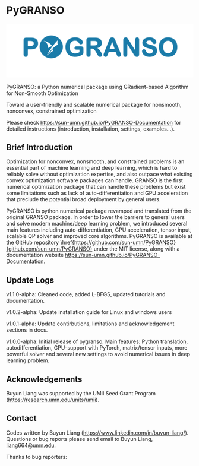 # PyGRANSO

![Example screenshot](./PyGRANSO_logo.png)

PyGRANSO: a Python numerical package using GRadient-based Algorithm for Non-Smooth Optimization

Toward a user-friendly and scalable numerical package for nonsmooth, nonconvex, constrained optimization

Please check https://sun-umn.github.io/PyGRANSO-Documentation for detailed instructions (introduction, installation, settings, examples...).

## Brief Introduction

Optimization for nonconvex, nonsmooth, and constrained problems is an essential part of machine learning and deep learning, which is hard to reliably solve without optimization expertise, and also outpace what existing convex optimization software packages can handle. GRANSO is the first numerical optimization package that can handle these problems but exist some limitations such as lack of auto-differentiation and GPU acceleration that preclude the potential broad deployment by general users.

PyGRANSO is python numerical package revamped and translated from the original GRANSO package. In order to lower the barriers to general users and solve modern machine/deep learning problem, we introduced several main features including auto-differentiation, GPU acceleration, tensor input, scalable QP solver and improved core algorithms. PyGRANSO is available at the GitHub repository \href{https://github.com/sun-umn/PyGRANSO}{github.com/sun-umn/PyGRANSO} under the MIT license, along with a documentation website https://sun-umn.github.io/PyGRANSO-Documentation. 

## Update Logs

v1.1.0-alpha: Cleaned code, added L-BFGS, updated tutorials and documentation.

v1.0.2-alpha: Update installation guide for Linux and windows users

v1.0.1-alpha: Update contirbutions, limitations and acknowledgement sections in docs.

v1.0.0-alpha: Initial release of pygranso. Main features: Python translation, autodifferentiation, GPU-support with PyTorch, matrix/tensor inputs, more powerful solver and several new settings to avoid numerical issues in deep learning problem.

## Acknowledgements

Buyun Liang was supported by the UMII Seed Grant Program (https://research.umn.edu/units/umii).

## Contact
Codes written by Buyun Liang (https://www.linkedin.com/in/buyun-liang/). Questions or bug reports please send email to Buyun Liang, liang664@umn.edu.

Thanks to bug reporters: 
